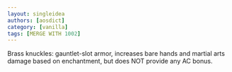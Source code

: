```yaml
---
layout: singleidea
authors: [aosdict]
category: [vanilla]
tags: [MERGE WITH 1002]
---
```

Brass knuckles: gauntlet-slot armor, increases bare hands and martial arts damage based on enchantment, but does NOT provide any AC bonus.
